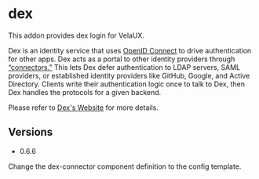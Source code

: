 # dex

This addon provides dex login for VelaUX.

Dex is an identity service that uses [OpenID Connect](https://openid.net/connect/) to drive authentication for other apps.
Dex acts as a portal to other identity providers through [“connectors.”](https://dexidp.io/docs/connectors/) This lets Dex defer authentication to LDAP servers, SAML providers, or established identity providers like GitHub, Google, and Active Directory. Clients write their authentication logic once to talk to Dex, then Dex handles the protocols for a given backend.

Please refer to [Dex's Website](https://dexidp.io/docs/) for more details.

## Versions

* 0.6.6

Change the dex-connector component definition to the config template.
